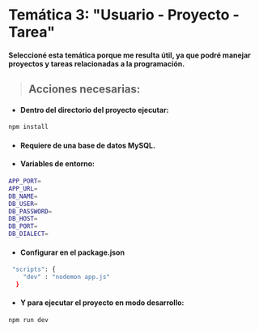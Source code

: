 # Temática 3: "Usuario - Proyecto - Tarea"

#### Seleccioné esta temática porque me resulta útil, ya que podré manejar proyectos y tareas relacionadas a la programación.


>## Acciones necesarias:

- #### Dentro del directorio del proyecto ejecutar:
```bash
npm install
```

- #### Requiere de una base de datos MySQL.

- #### Variables de entorno:
```bash
APP_PORT=
APP_URL=
DB_NAME=
DB_USER=
DB_PASSWORD=
DB_HOST=
DB_PORT=
DB_DIALECT=
```

- #### Configurar en el package.json
```bash
 "scripts": {
    "dev" : "nodemon app.js"
  }
```

- #### Y para ejecutar el proyecto en modo desarrollo:
```bash
npm run dev
```